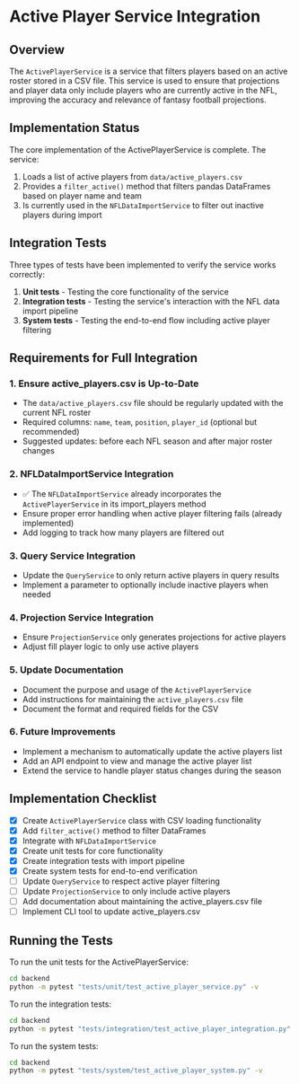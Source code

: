 # Active Player Service Integration

## Overview
The `ActivePlayerService` is a service that filters players based on an active roster stored in a CSV file. This service is used to ensure that projections and player data only include players who are currently active in the NFL, improving the accuracy and relevance of fantasy football projections.

## Implementation Status
The core implementation of the ActivePlayerService is complete. The service:
1. Loads a list of active players from `data/active_players.csv`
2. Provides a `filter_active()` method that filters pandas DataFrames based on player name and team
3. Is currently used in the `NFLDataImportService` to filter out inactive players during import

## Integration Tests
Three types of tests have been implemented to verify the service works correctly:
1. **Unit tests** - Testing the core functionality of the service
2. **Integration tests** - Testing the service's interaction with the NFL data import pipeline
3. **System tests** - Testing the end-to-end flow including active player filtering

## Requirements for Full Integration

### 1. Ensure active_players.csv is Up-to-Date
- The `data/active_players.csv` file should be regularly updated with the current NFL roster
- Required columns: `name`, `team`, `position`, `player_id` (optional but recommended)
- Suggested updates: before each NFL season and after major roster changes

### 2. NFLDataImportService Integration
- ✅ The `NFLDataImportService` already incorporates the `ActivePlayerService` in its import_players method
- Ensure proper error handling when active player filtering fails (already implemented)
- Add logging to track how many players are filtered out

### 3. Query Service Integration
- Update the `QueryService` to only return active players in query results
- Implement a parameter to optionally include inactive players when needed

### 4. Projection Service Integration
- Ensure `ProjectionService` only generates projections for active players
- Adjust fill player logic to only use active players

### 5. Update Documentation
- Document the purpose and usage of the `ActivePlayerService`
- Add instructions for maintaining the `active_players.csv` file
- Document the format and required fields for the CSV

### 6. Future Improvements
- Implement a mechanism to automatically update the active players list
- Add an API endpoint to view and manage the active player list
- Extend the service to handle player status changes during the season

## Implementation Checklist
- [x] Create `ActivePlayerService` class with CSV loading functionality
- [x] Add `filter_active()` method to filter DataFrames
- [x] Integrate with `NFLDataImportService`
- [x] Create unit tests for core functionality
- [x] Create integration tests with import pipeline
- [x] Create system tests for end-to-end verification
- [ ] Update `QueryService` to respect active player filtering
- [ ] Update `ProjectionService` to only include active players
- [ ] Add documentation about maintaining the active_players.csv file
- [ ] Implement CLI tool to update active_players.csv

## Running the Tests
To run the unit tests for the ActivePlayerService:
```bash
cd backend
python -m pytest "tests/unit/test_active_player_service.py" -v
```

To run the integration tests:
```bash
cd backend
python -m pytest "tests/integration/test_active_player_integration.py" -v
```

To run the system tests:
```bash
cd backend
python -m pytest "tests/system/test_active_player_system.py" -v
```